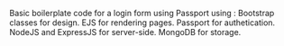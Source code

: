 Basic boilerplate code for a login form using Passport using :
Bootstrap classes for design.
EJS for rendering pages.
Passport for authetication.
NodeJS and ExpressJS for server-side.
MongoDB for storage.
